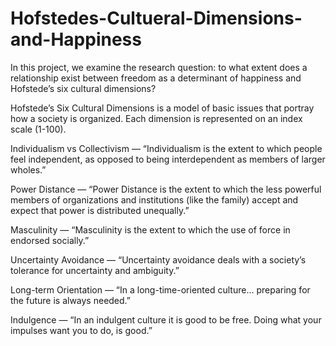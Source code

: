 # Hofstedes-Cultueral-Dimensions-and-Happiness

In this project, we examine the research question: to what extent does a relationship exist between freedom as a determinant of happiness and Hofstede’s six cultural dimensions?

Hofstede’s Six Cultural Dimensions is a model of basic issues that portray how a society is organized. Each dimension is represented on an index scale (1-100).

Individualism vs Collectivism — “Individualism is the extent to which people feel independent, as opposed to being interdependent as members of larger wholes.”

Power Distance — “Power Distance is the extent to which the less powerful members of organizations and institutions (like the family) accept and expect that power is distributed unequally.”

Masculinity — “Masculinity is the extent to which the use of force in endorsed socially.”

Uncertainty Avoidance — “Uncertainty avoidance deals with a society’s tolerance for uncertainty and ambiguity.” 

Long-term Orientation — “In a long-time-oriented culture... preparing for the future is always needed.” 

Indulgence — “In an indulgent culture it is good to be free. Doing what your impulses want you to do, is good.”
 
